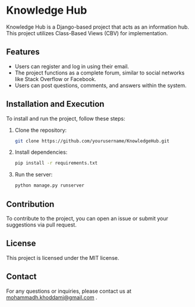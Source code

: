 # Knowledge Hub

Knowledge Hub is a Django-based project that acts as an information hub. This project utilizes Class-Based Views (CBV) for implementation.

## Features

- Users can register and log in using their email.
- The project functions as a complete forum, similar to social networks like Stack Overflow or Facebook.
- Users can post questions, comments, and answers within the system.

## Installation and Execution

To install and run the project, follow these steps:

1. Clone the repository:

   ```bash
   git clone https://github.com/yourusername/KnowledgeHub.git
   ```

2. Install dependencies:

   ```bash
   pip install -r requirements.txt
   ```

3. Run the server:

   ```bash
   python manage.py runserver
   ```

## Contribution

To contribute to the project, you can open an issue or submit your suggestions via pull request.

## License

This project is licensed under the MIT license.

## Contact

For any questions or inquiries, please contact us at mohammadh.khoddami@gmail.com .
```
